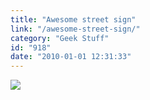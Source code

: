 ```yaml
---
title: "Awesome street sign"
link: "/awesome-street-sign/"
category: "Geek Stuff"
id: "918"
date: "2010-01-01 12:31:33"
---
```


![](https://24.media.tumblr.com/tumblr_kvktwfEjkH1qzbi86o1_500.jpg)

